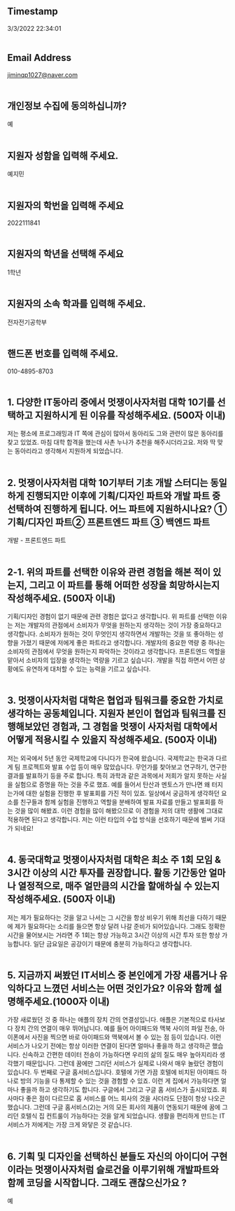 ## Timestamp
3/3/2022 22:34:01<br><br>


## Email Address
jiminqp1027@naver.com<br><br>


## 개인정보 수집에 동의하십니까?
예<br><br>


## 지원자 성함을 입력해 주세요.
예지민<br><br>


## 지원자의 학번을 입력해 주세요
2022111841<br><br>


## 지원자의 학년을 선택해 주세요
1학년<br><br>


## 지원자의 소속 학과를 입력해 주세요.
전자전기공학부<br><br>


## 핸드폰 번호를 입력해 주세요.
010-4895-8703<br><br>


## 1. 다양한 IT동아리 중에서 멋쟁이사자처럼 대학 10기를 선택하고 지원하시게 된 이유를 작성해주세요. (500자 이내)
저는 평소에 프로그래밍과 IT 쪽에 관심이 많아서 동아리도 그와 관련이 많은 동아리를 찾고 있었죠. 마침 대학 합격을 했는데 사촌 누나가 추천을 해주시더라고요. 저와 딱 맞는 동아리라고 생각해서 지원하게 되었습니다.<br><br>


## 2. 멋쟁이사자처럼 대학 10기부터 기초 개발 스터디는 동일하게 진행되지만 이후에 기획/디자인 파트와 개발 파트 중 선택하여 진행하게 됩니다. 어느 파트에 지원하시나요? ① 기획/디자인 파트② 프론트엔드 파트  ③ 백엔드 파트
개발 - 프론트엔드 파트<br><br>


## 2-1. 위의 파트를 선택한 이유와 관련 경험을 해본 적이 있는지, 그리고 이 파트를 통해 어떠한 성장을 희망하시는지 작성해주세요. (500자 이내)
기획/디자인 경험이 없기 때문에 관련 경험은 없다고 생각합니다. 위 파트를 선택한 이유는 저는 개발자의 관점에서 소비자가 무엇을 원하는지 생각하는 것이 가장 중요하다고 생각합니다. 소비자가 원하는 것이 무엇인지 생각하면서 개발하는 것을 또 좋아하는 성향을 가졌기 때문에 저에게 좋은 파트라고 생각합니다. 개발자의 중요한 역량 중 하나는 소비자의 관점에서 무엇을 원하는지 파악하는 것이라고 생각합니다. 프론트엔드 역할을 맡아서 소비자의 입장을 생각하는 역량을 기르고 싶습니다. 개발을 직접 하면서 어떤 상황에도 유연하게 대처할 수 있는 능력을 기르고 싶습니다.<br><br>


## 3. 멋쟁이사자처럼 대학은 협업과 팀워크를 중요한 가치로 생각하는 공동체입니다. 지원자 본인이 협업과 팀워크를 진행해보았던 경험과, 그 경험을 멋쟁이 사자처럼 대학에서 어떻게 적용시킬 수 있을지 작성해주세요. (500자 이내)
저는 외국에서 5년 동안 국제학교에 다니다가 한국에 왔습니다. 국제학교는 한국과 다르게 팀 프로젝트와 발표 수업 등이 매우 많았습니다. 무언가를 찾아보고 연구하기, 연구한 결과를 발표하기 등을 주로 합니다. 특히 과학과 같은 과목에서 저희가 알지 못하는 사실을 실험으로 증명을 하는 것을 주로 했죠. 예를 들어서 탄산과 멘토스가 만나면 왜 터지는가에 대한 실험을 진행한 후 발표회를 가진 적이 있죠. 일상에서 궁금하게 생각하던 요소를 친구들과 함께 실험을 진행하고 역할을 분배하여 발표 자료를 만들고 발표회를 하는 것을 많이 해봤죠. 이런 경험을 많이 해봤으므로 이 경험을 저의 대학 생활에 그대로 적용하면 된다고 생각합니다. 저는 이런 타입의 수업 방식을 선호하기 때문에 벌써 기대가 되네요!<br><br>


## 4. 동국대학교 멋쟁이사자처럼 대학은 최소 주 1회 모임 & 3시간 이상의 시간 투자를 권장합니다. 활동 기간동안 얼마나 열정적으로, 매주 얼만큼의 시간을 할애하실 수 있는지 작성해주세요. (500자 이내)
저는 제가 필요하다는 것을 알고 나서는 그 시간을 항상 비우기 위해 최선을 다하기 때문에 제가 필요하다는 소리를 들으면 항상 달려 나갈 준비가 되어있습니다. 그래도 정확한 시간을 물어보시는 거라면 주 1회는 항상 가능하고 3시간 이상의 시간 투자 또한 항상 가능합니다. 일단 금요일은 공강이기 때문에 충분히 가능하다고 생각합니다.<br><br>


## 5. 지금까지 써봤던 IT서비스 중 본인에게 가장 새롭거나 유익하다고 느꼈던 서비스는 어떤 것인가요? 이유와 함께 설명해주세요.(1000자 이내)
가장 새로웠던 것 중 하나는 애플의 장치 간의 연결성입니다. 애플은 기본적으로 타사보다 장치 간의 연결이 매우 뛰어납니다. 예를 들어 아이패드와 맥북 사이의 파일 전송, 아이폰에서 사진을 찍으면 바로 아이패드와 맥북에서 볼 수 있는 점 등이 있습니다. 이런 서비스가 나오기 전에는 항상 이러한 연결이 된다면 얼마나 좋을까 하고 생각하곤 했습니다. 신속하고 간편한 데이터 전송이 가능하다면 우리의 삶의 질도 매우 높아지리라 생각했기 때문입니다. 그런데 꿈에만 그리던 서비스가 실제로 나와서 매우 놀랐던 경험이 있습니다. 두 번째로 구글 홈서비스입니다. 호텔에 가면 가끔 호텔에 비치된 아이패드 하나로 방의 기능을 다 통제할 수 있는 것을 경험할 수 있죠. 이런 게 집에서 가능하다면 얼마나 좋을까 하고 생각하기도 합니다. 구글에서 그리고 구글 홈 서비스가 출시되었죠. 회사마다 좋은 점이 다르므로 홈 서비스를 어느 회사의 것을 사더라도 단점이 항상 나오곤 했습니다. 그런데 구글 홈서비스(2)는 거의 모든 회사의 제품이 연동되기 때문에 꿈에 그리던 호텔식 집 컨트룰이 가능하다는 것을 알게 되었습니다. 생활을 편리하게 만드는 IT 서비스가 저에게는 가장 크게 와닿은 것 같습니다. <br><br>


## 6. 기획 및 디자인을 선택하신 분들도 자신의 아이디어 구현이라는 멋쟁이사자처럼 슬로건을 이루기위해 개발파트와 함께 코딩을 시작합니다. 그래도 괜찮으신가요 ?
예<br><br>


